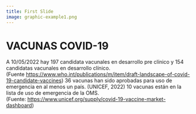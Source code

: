 ```yaml
---
title: First Slide
image: graphic-example1.png
---
```


# VACUNAS COVID-19

A 10/05/2022 hay 197 candidata vacunales en desarrollo pre clínico y 154 candidatas vacunales en desarrollo clínico. (Fuente https://www.who.int/publications/m/item/draft-landscape-of-covid-19-candidate-vaccines) 36 vacunas han sido aprobadas para uso de emergencia en al menos un país. (UNICEF, 2022) 10 vacunas están en la lista de uso de emergencia de la OMS. (Fuente: https://www.unicef.org/supply/covid-19-vaccine-market-dashboard)
